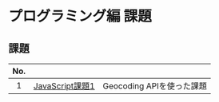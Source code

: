 # プログラミング編 課題

## 課題

| No. |  |  |
| :---: | --- | --- |
| 1 | [JavaScript課題1](./01/index.md) | Geocoding APIを使った課題 |
